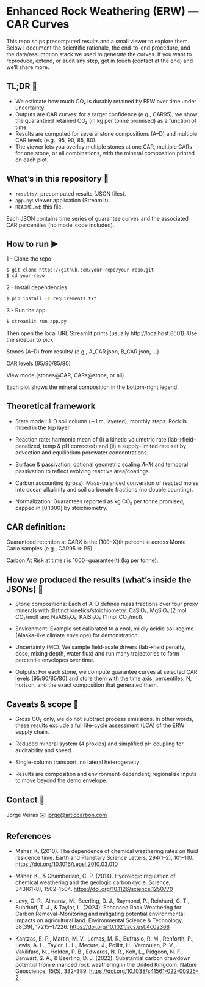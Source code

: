 # Enhanced Rock Weathering (ERW) — CAR Curves

This repo ships precomputed results and a small viewer to explore them. Below I document the scientific rationale, the end-to-end procedure, and the data/assumption stack we used to generate the curves. If you want to reproduce, extend, or audit any step, get in touch (contact at the end) and we’ll share more.

## TL;DR 🧭

- We estimate how much CO₂ is durably retained by ERW over time under uncertainty.
- Outputs are CAR curves: for a target confidence (e.g., CAR95), we show the guaranteed retained CO₂ (in kg per tonne promised) as a function of time.
- Results are computed for several stone compositions (A–D) and multiple CAR levels (e.g., 95, 90, 85, 80).
- The viewer lets you overlay multiple stones at one CAR, multiple CARs for one stone, or all combinations, with the mineral composition printed on each plot.

## What’s in this repository 📁

- `results/`: precomputed results (JSON files).
- `app.py`: viewer application (Streamlit).
- `README.md`: this file.

Each JSON contains time series of guarantee curves and the associated CAR percentiles (no model code included).

## How to run ▶️

1 - Clone the repo

```bash
$ git clone https://github.com/your-repo/your-repo.git
$ cd your-repo
```

2 - Install dependencies

```bash
$ pip install -r requirements.txt
```

3 - Run the app

```bash
$ streamlit run app.py
```

Then open the local URL Streamlit prints (usually http://localhost:8501).
Use the sidebar to pick:

Stones (A–D) from results/ (e.g., A_CAR.json, B_CAR.json, …)

CAR levels (95/90/85/80)

View mode (stones@CAR, CARs@stone, or all)

Each plot shows the mineral composition in the bottom-right legend.


## Theoretical framework
- State model: 1-D soil column (∼1 m, layered), monthly steps. Rock is mixed in the top layer. 

- Reaction rate: harmonic mean of (i) a kinetic volumetric rate (lab→field–penalized, temp & pH corrected) and (ii) a supply-limited rate set by advection and equilibrium porewater concentrations.

- Surface & passivation: optional geometric scaling 𝐴∝𝑀 and temporal passivation to reflect evolving reactive area/coatings.

- Carbon accounting (gross): Mass-balanced conversion of reacted moles into ocean alkalinity and soil carbonate fractions (no double counting).

- Normalization: Guarantees reported as kg CO₂ per tonne promised, capped in [0,1000] by stoichiometry.

## CAR definition:

Guaranteed retention at CARX is the (100−X)th percentile across Monte Carlo samples (e.g., CAR95 ⇒ P5).

Carbon At Risk at time 𝑡 is 1000−guarantee(t) (kg per tonne).

## How we produced the results (what’s inside the JSONs) 🔬


- Stone compositions: Each of A–D defines mass fractions over four proxy minerals with distinct kinetics/stoichiometry:
CaSiO₃, MgSiO₃ (2 mol CO₂/mol) and NaAlSi₃O₈, KAlSi₃O₈ (1 mol CO₂/mol).

- Environment: Example set calibrated to a cool, mildly acidic soil regime (Alaska-like climate envelope) for demonstration.

- Uncertainty (MC): We sample field-scale drivers (lab→field penalty, dose, mixing depth, water flux) and run many trajectories to form percentile envelopes over time.

- Outputs: For each stone, we compute guarantee curves at selected CAR levels (95/90/85/80) and store them with the time axis, percentiles, N, horizon, and the exact composition that generated them.


## Caveats & scope 🚧

- Gross CO₂ only, we do not subtract process emissions. In other words, these results exclude a full life-cycle assessment (LCA) of the ERW supply chain.

- Reduced mineral system (4 proxies) and simplified pH coupling for auditability and speed.

- Single-column transport, no lateral heterogeneity.

- Results are composition and environment-dependent; regionalize inputs to move beyond the demo envelope.

## Contact 🤝

Jorge Veiras 
✉️ jorge@artiocarbon.com

## References
 - Maher, K. (2010). The dependence of chemical weathering rates on fluid residence time. Earth and Planetary Science Letters, 294(1–2), 101–110. https://doi.org/10.1016/j.epsl.2010.03.010

 - Maher, K., & Chamberlain, C. P. (2014). Hydrologic regulation of chemical weathering and the geologic carbon cycle. Science, 343(6178), 1502–1504. https://doi.org/10.1126/science.1250770

 - Levy, C. R., Almaraz, M., Beerling, D. J., Raymond, P., Reinhard, C. T., Suhrhoff, T. J., & Taylor, L. (2024). Enhanced Rock Weathering for Carbon Removal–Monitoring and mitigating potential environmental impacts on agricultural land. Environmental Science & Technology, 58(39), 17215–17226. https://doi.org/10.1021/acs.est.4c02368

 - Kantzas, E. P., Martin, M. V., Lomas, M. R., Eufrasio, R. M., Renforth, P., Lewis, A. L., Taylor, L. L., Mecure, J., Pollitt, H., Vercoulen, P. V., Vakilifard, N., Holden, P. B., Edwards, N. R., Koh, L., Pidgeon, N. F., Banwart, S. A., & Beerling, D. J. (2022). Substantial carbon drawdown potential from enhanced rock weathering in the United Kingdom. Nature Geoscience, 15(5), 382–389. https://doi.org/10.1038/s41561-022-00925-2
 